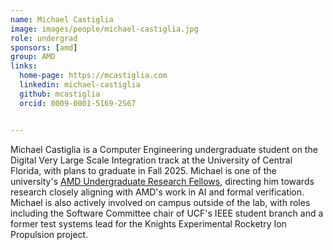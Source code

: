 ```yaml
---
name: Michael Castiglia
image: images/people/michael-castiglia.jpg
role: undergrad
sponsors: [amd]
group: AMD
links:
  home-page: https://mcastiglia.com
  linkedin: michael-castiglia
  github: mcastiglia
  orcid: 0009-0001-5169-2567


---
```


Michael Castiglia is a Computer Engineering undergraduate student on the Digital Very Large Scale Integration track at the University of Central Florida, with plans to graduate in Fall 2025. Michael is one of the university's [AMD Undergraduate Research Fellows](https://www.ece.ucf.edu/new-amd-partnership-provides-undergraduate-research-fellowship-to-ece-students/), directing him towards research closely aligning with AMD's work in AI and formal verification.
Michael is also actively involved on campus outside of the lab, with roles including the Software Committee chair of UCF's IEEE student branch and a former test systems lead for the Knights Experimental Rocketry Ion Propulsion project.
